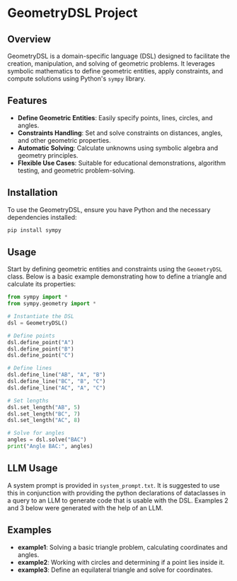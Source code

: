 # GeometryDSL Project

## Overview

GeometryDSL is a domain-specific language (DSL) designed to facilitate the creation, manipulation, and solving of geometric problems. It leverages symbolic mathematics to define geometric entities, apply constraints, and compute solutions using Python's `sympy` library.

## Features

- **Define Geometric Entities**: Easily specify points, lines, circles, and angles.
- **Constraints Handling**: Set and solve constraints on distances, angles, and other geometric properties.
- **Automatic Solving**: Calculate unknowns using symbolic algebra and geometry principles.
- **Flexible Use Cases**: Suitable for educational demonstrations, algorithm testing, and geometric problem-solving.

## Installation

To use the GeometryDSL, ensure you have Python and the necessary dependencies installed:

```sh
pip install sympy
```

## Usage

Start by defining geometric entities and constraints using the `GeometryDSL` class. Below is a basic example demonstrating how to define a triangle and calculate its properties:

```python
from sympy import *
from sympy.geometry import *

# Instantiate the DSL
dsl = GeometryDSL()

# Define points
dsl.define_point("A")
dsl.define_point("B")
dsl.define_point("C")

# Define lines
dsl.define_line("AB", "A", "B")
dsl.define_line("BC", "B", "C")
dsl.define_line("AC", "A", "C")

# Set lengths
dsl.set_length("AB", 5)
dsl.set_length("BC", 7)
dsl.set_length("AC", 8)

# Solve for angles
angles = dsl.solve("BAC")
print("Angle BAC:", angles)
```

## LLM Usage

A system prompt is provided in `system_prompt.txt`. It is suggested to use this in conjunction with providing the python declarations of dataclasses in a query to an LLM to generate code that is usable with the DSL. Examples 2 and 3 below were generated with the help of an LLM.

## Examples

- **example1**: Solving a basic triangle problem, calculating coordinates and angles.
- **example2**: Working with circles and determining if a point lies inside it.
- **example3**: Define an equilateral triangle and solve for coordinates.